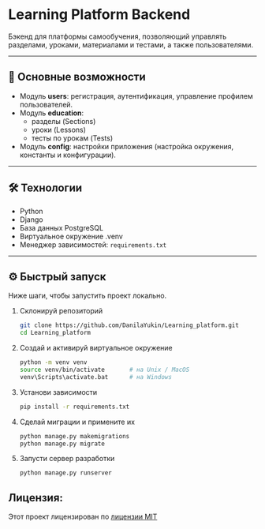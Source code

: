 # Learning Platform Backend

Бэкенд для платформы самообучения, позволяющий управлять разделами, уроками, материалами и тестами, а также пользователями.

---

## 🚀 Основные возможности

- Модуль **users**: регистрация, аутентификация, управление профилем пользователей.  
- Модуль **education**:  
  - разделы (Sections)  
  - уроки (Lessons)   
  - тесты по урокам (Tests)  
- Модуль **config**: настройки приложения (настройка окружения, константы и конфигурации).  

---

## 🛠 Технологии

- Python  
- Django 
- База данных PostgreSQL  
- Виртуальное окружение .venv  
- Менеджер зависимостей: `requirements.txt`  

---

## ⚙ Быстрый запуск

Ниже шаги, чтобы запустить проект локально.

1. Склонируй репозиторий  
   ```bash
   git clone https://github.com/DanilaYukin/Learning_platform.git
   cd Learning_platform
   ```
2. Создай и активируй виртуальное окружение
   ```bash
   python -m venv venv
   source venv/bin/activate       # на Unix / MacOS
   venv\Scripts\activate.bat      # на Windows
   ```
3. Установи зависимости
   ```bash
   pip install -r requirements.txt
   ```
4. Сделай миграции и примените их
   ```bash
   python manage.py makemigrations
   python manage.py migrate
   ``` 
5. Запусти сервер разработки
   ```bash
   python manage.py runserver
   ```
   
## Лицензия:

Этот проект лицензирован по [лицензии MIT](LICENSE)